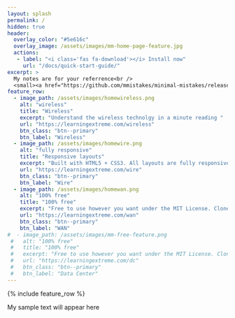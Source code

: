 ```yaml
---
layout: splash
permalink: /
hidden: true
header:
  overlay_color: "#5e616c"
  overlay_image: /assets/images/mm-home-page-feature.jpg
  actions:
   - label: "<i class='fas fa-download'></i> Install now"
     url: "/docs/quick-start-guide/"
excerpt: >
  My notes are for your referrence<br />
  <small><a href="https://github.com/mmistakes/minimal-mistakes/releases/tag/4.24.0">Latest release v4.24.0</a></small>
feature_row:
  - image_path: /assets/images/homewireless.png
    alt: "wireless"
    title: "Wireless"
    excerpt: "Understand the wireless technolgy in a minute reading "
    url: "https://learningextreme.com/wireless"
    btn_class: "btn--primary"
    btn_label: "Wireless"
  - image_path: /assets/images/homewire.png
    alt: "fully responsive"
    title: "Responsive layouts"
    excerpt: "Built with HTML5 + CSS3. All layouts are fully responsive with helpers to augment your content."
    url: "https://learningextreme.com/wire"
    btn_class: "btn--primary"
    btn_label: "Wire"
  - image_path: /assets/images/homewan.png
    alt: "100% free"
    title: "100% free"
    excerpt: "Free to use however you want under the MIT License. Clone it, fork it, customize it... whatever!"
    url: "https://learningextreme.com/wan"
    btn_class: "btn--primary"
    btn_label: "WAN"      
#  - image_path: /assets/images/mm-free-feature.png
 #   alt: "100% free"
 #   title: "100% free"
 #   excerpt: "Free to use however you want under the MIT License. Clone it, fork it, customize it... whatever!"
 #   url: "https://learningextreme.com/dc"
 #   btn_class: "btn--primary"
 #   btn_label: "Data Center"    
---
```


{% include feature_row %}

My sample text will appear here